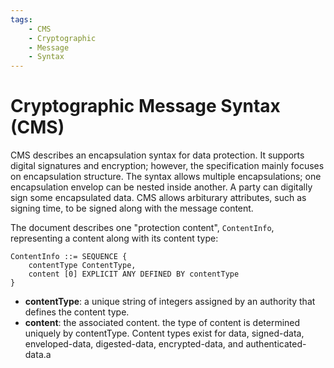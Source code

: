 ```yaml
---
tags:
	- CMS
	- Cryptographic
	- Message
	- Syntax
---
```


# Cryptographic Message Syntax (CMS)

CMS describes an encapsulation syntax for data protection. It supports digital signatures and encryption; however, the specification mainly focuses on encapsulation structure. The syntax allows multiple encapsulations; one encapsulation envelop can be nested inside another. A party can digitally sign some encapsulated data. CMS allows arbiturary attributes, such as signing time, to be signed along with the message content.

The document describes one "protection content", `ContentInfo`, representing a content along with its content type:

```
ContentInfo ::= SEQUENCE {
	contentType ContentType,
	content [0] EXPLICIT ANY DEFINED BY contentType 
}
```
- **contentType**: a unique string of integers assigned by an authority that defines the content type.
- **content**: the associated content. the type of content is determined uniquely by contentType. Content types exist for data, signed-data, enveloped-data, digested-data, encrypted-data, and authenticated-data.a
